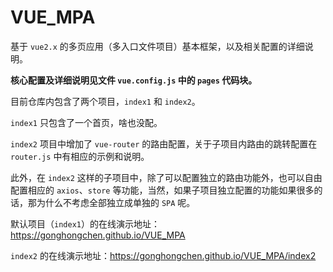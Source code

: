 # VUE_MPA
基于 `vue2.x` 的多页应用（多入口文件项目）基本框架，以及相关配置的详细说明。

**核心配置及详细说明见文件 `vue.config.js` 中的 `pages` 代码块。**

目前仓库内包含了两个项目，`index1` 和 `index2`。

`index1` 只包含了一个首页，啥也没配。

`index2` 项目中增加了 `vue-router` 的路由配置，关于子项目内路由的跳转配置在 `router.js` 中有相应的示例和说明。

此外，在 `index2` 这样的子项目中，除了可以配置独立的路由功能外，也可以自由配置相应的 `axios`、`store` 等功能，当然，如果子项目独立配置的功能如果很多的话，那为什么不考虑全部独立成单独的 `SPA` 呢。

默认项目（`index1`）的在线演示地址：https://gonghongchen.github.io/VUE_MPA

`index2` 的在线演示地址：https://gonghongchen.github.io/VUE_MPA/index2